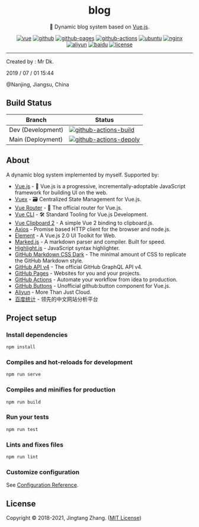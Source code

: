<div align="center">

# blog

🦆 Dynamic blog system based on [Vue.js](https://vuejs.org/).

[![vue](https://img.shields.io/badge/Vue.js-lightgreen?style=for-the-badge&logo=vuedotjs)](https://vuejs.org/)
[![github](https://img.shields.io/badge/GitHub-black?style=for-the-badge&logo=github)](https://github.com/)
[![github-pages](https://img.shields.io/badge/GitHub%20Pages-black?style=for-the-badge&logo=githubpages)](https://pages.github.com/)
[![github-actions](https://img.shields.io/badge/GitHub%20Actions-black?style=for-the-badge&logo=githubactions)](https://github.com/features/actions)
[![ubuntu](https://img.shields.io/badge/Ubuntu-grey?style=for-the-badge&logo=ubuntu)](https://ubuntu.com/)
[![nginx](https://img.shields.io/badge/Nginx-blue?style=for-the-badge&logo=nginx)](https://www.nginx.com/)
[![aliyun](https://img.shields.io/badge/Alibaba%20Cloud-blueviolet?style=for-the-badge&logo=alibabacloud)](https://cn.aliyun.com/)
[![baidu](https://img.shields.io/badge/Baidu-2932E1?style=for-the-badge&logo=baidu)](https://tongji.baidu.com/)
[![license](https://img.shields.io/github/license/mrdrivingduck/blog?style=for-the-badge)](https://github.com/mrdrivingduck/blog/blob/main/LICENSE)

</div>

---

Created by : Mr Dk.

2019 / 07 / 01 15:44

@Nanjing, Jiangsu, China

## Build Status

| Branch | Status                                                       |
| ----------- | ------------------------------------------------------------ |
| Dev (Development) | [![github-actions-build](https://img.shields.io/github/workflow/status/mrdrivingduck/blog/Build%20Only?style=for-the-badge&logo=githubactions)](https://github.com/mrdrivingduck/blog/actions/workflows/build-only.yml) |
| Main (Deployment)  | [![github-actions-depoly](https://img.shields.io/github/workflow/status/mrdrivingduck/blog/Build%20and%20Deploy?style=for-the-badge&logo=githubactions)](https://github.com/mrdrivingduck/blog/actions/workflows/build-and-deploy.yml) |

## About

A dynamic blog system implemented by myself. Supported by:

- [Vue.js](https://vuejs.org/) - 🖖 Vue.js is a progressive, incrementally-adoptable JavaScript framework for building UI on the web.
- [Vuex](https://vuex.vuejs.org/) - 🗃️ Centralized State Management for Vue.js.
- [Vue Router](https://router.vuejs.org/) - 🚦 The official router for Vue.js.
- [Vue CLI](https://cli.vuejs.org/) - 🛠️ Standard Tooling for Vue.js Development.
- [Vue Clipboard 2](https://github.com/Inndy/vue-clipboard2) - A simple Vue 2 binding to clipboard.js.
- [Axios](https://github.com/axios/axios) - Promise based HTTP client for the browser and node.js.
- [Element](https://element.eleme.io/) - A Vue.js 2.0 UI Toolkit for Web.
- [Marked.js](https://marked.js.org/) - A markdown parser and compiler. Built for speed.
- [Highlight.js](https://github.com/highlightjs/highlight.js) - JavaScript syntax highlighter.
- [GitHub Markdown CSS Dark](https://github.com/mrdrivingduck/github-markdown-css) - The minimal amount of CSS to replicate the GitHub Markdown style.
- [GitHub API v4](https://developer.github.com/v4/) - The official GitHub GraphQL API v4.
- [GitHub Pages](https://pages.github.com/) - Websites for you and your projects.
- [GitHub Actions](https://github.com/features/actions) - Automate your workflow from idea to production.
- [GitHub Buttons](https://buttons.github.io/) - Unofficial github:button component for Vue.js.
- [Aliyun](https://www.aliyun.com/) - More Than Just Cloud.
- [百度统计](https://tongji.baidu.com/) - 领先的中文网站分析平台

## Project setup

### Install dependencies

```bash
npm install
```

### Compiles and hot-reloads for development

```bash
npm run serve
```

### Compiles and minifies for production

```bash
npm run build
```

### Run your tests

```bash
npm run test
```

### Lints and fixes files

```bash
npm run lint
```

### Customize configuration

See [Configuration Reference](https://cli.vuejs.org/config/).

## License

Copyright © 2018-2021, Jingtang Zhang. ([MIT License](LICENSE))

